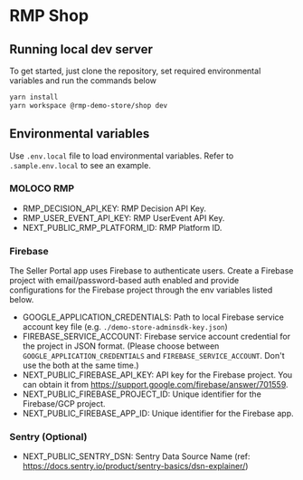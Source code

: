 # RMP Shop

## Running local dev server

To get started, just clone the repository, set required environmental variables and run the commands below

```sh
yarn install
yarn workspace @rmp-demo-store/shop dev
```

## Environmental variables

Use `.env.local` file to load environmental variables. Refer to `.sample.env.local` to see an example.

### MOLOCO RMP

- RMP_DECISION_API_KEY: RMP Decision API Key.
- RMP_USER_EVENT_API_KEY: RMP UserEvent API Key.
- NEXT_PUBLIC_RMP_PLATFORM_ID: RMP Platform ID.

### Firebase

The Seller Portal app uses Firebase to authenticate users. Create a Firebase project with email/password-based auth enabled and provide configurations for the Firebase project through the env variables listed below.

- GOOGLE_APPLICATION_CREDENTIALS: Path to local Firebase service account key file (e.g. `./demo-store-adminsdk-key.json`)
- FIREBASE_SERVICE_ACCOUNT: Firebase service account credential for the project in JSON format. (Please choose between `GOOGLE_APPLICATION_CREDENTIALS` and `FIREBASE_SERVICE_ACCOUNT`. Don't use the both at the same time.)
- NEXT_PUBLIC_FIREBASE_API_KEY: API key for the Firebase project. You can obtain it from https://support.google.com/firebase/answer/701559.
- NEXT_PUBLIC_FIREBASE_PROJECT_ID: Unique identifier for the Firebase/GCP project.
- NEXT_PUBLIC_FIREBASE_APP_ID: Unique identifier for the Firebase app.

### Sentry (Optional)

- NEXT_PUBLIC_SENTRY_DSN: Sentry Data Source Name (ref: https://docs.sentry.io/product/sentry-basics/dsn-explainer/)
